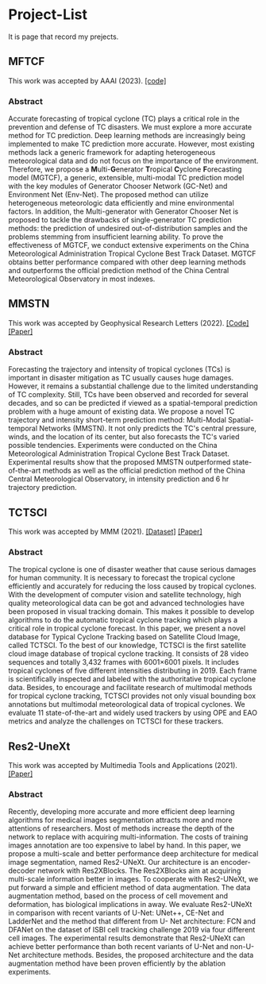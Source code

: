 # Project-List
It is page that record my prejects.
## MFTCF
This work was accepted by AAAI (2023). [[code]](https://github.com/Zjut-MultimediaPlus/MGTCF)
### Abstract
Accurate forecasting of tropical cyclone (TC) plays a critical role in the prevention and defense of TC disasters. We
must explore a more accurate method for TC prediction.
Deep learning methods are increasingly being implemented
to make TC prediction more accurate. However, most existing methods lack a generic framework for adapting heterogeneous meteorological data 
and do not focus on the importance of the environment. 
Therefore, we propose a **M**ulti-**G**enerator **T**ropical **C**yclone **F**orecasting model (MGTCF),
a generic, extensible, multi-modal TC prediction model with
the key modules of Generator Chooser Network (GC-Net)
and Environment Net (Env-Net). The proposed method can
utilize heterogeneous meteorologic data efficiently and mine
environmental factors. In addition, the Multi-generator with
Generator Chooser Net is proposed to tackle the drawbacks
of single-generator TC prediction methods: the prediction of
undesired out-of-distribution samples and the problems stemming from insufficient learning ability. 
To prove the effectiveness of MGTCF, we conduct extensive experiments on the
China Meteorological Administration Tropical Cyclone Best
Track Dataset. MGTCF obtains better performance compared with other deep learning methods and outperforms
the official prediction method of the China Central Meteorological Observatory in most indexes.
## MMSTN
This work was accepted by Geophysical Research Letters (2022). [[Code]](https://github.com/Zjut-MultimediaPlus/MMSTN) 
[[Paper]](https://agupubs.onlinelibrary.wiley.com/doi/10.1029/2021GL096898)
### Abstract
Forecasting the trajectory and intensity of tropical cyclones (TCs) is important in disaster 
mitigation as TC usually causes huge damages. However, it remains a substantial challenge due to the limited 
understanding of TC complexity. Still, TCs have been observed and recorded for several decades, and so can be 
predicted if viewed as a spatial-temporal prediction problem with a huge amount of existing data. We propose 
a novel TC trajectory and intensity short-term prediction method: Multi-Modal Spatial-temporal Networks 
(MMSTN). It not only predicts the TC's central pressure, winds, and the location of its center, but also forecasts 
the TC's varied possible tendencies. Experiments were conducted on the China Meteorological Administration 
Tropical Cyclone Best Track Dataset. Experimental results show that the proposed MMSTN outperformed 
state-of-the-art methods as well as the official prediction method of the China Central Meteorological 
Observatory, in intensity prediction and 6 hr trajectory prediction.

## TCTSCI
This work was accepted by MMM (2021). [[Dataset]](https://github.com/Zjut-MultimediaPlus/TCTSCI) 
[[Paper]](https://link.springer.com/chapter/10.1007/978-3-030-67835-7_2) 
### Abstract
The tropical cyclone is one of disaster weather that cause
serious damages for human community. It is necessary to forecast the
tropical cyclone efficiently and accurately for reducing the loss caused by
tropical cyclones. With the development of computer vision and satellite
technology, high quality meteorological data can be got and advanced
technologies have been proposed in visual tracking domain. This makes
it possible to develop algorithms to do the automatic tropical cyclone
tracking which plays a critical role in tropical cyclone forecast. In this
paper, we present a novel database for Typical Cyclone Tracking based
on Satellite Cloud Image, called TCTSCI. To the best of our knowledge,
TCTSCI is the first satellite cloud image database of tropical cyclone
tracking. It consists of 28 video sequences and totally 3,432 frames with
6001×6001 pixels. It includes tropical cyclones of five different intensities
distributing in 2019. Each frame is scientifically inspected and labeled
with the authoritative tropical cyclone data. Besides, to encourage and
facilitate research of multimodal methods for tropical cyclone tracking,
TCTSCI provides not only visual bounding box annotations but multimodal meteorological data of tropical cyclones. 
We evaluate 11 state-of-the-art and widely used trackers by using OPE and EAO metrics and
analyze the challenges on TCTSCI for these trackers.

## Res2-UneXt
This work was accepted by Multimedia Tools and Applications (2021). [[Paper]](https://link.springer.com/article/10.1007/s11042-021-10536-5) 
### Abstract
Recently, developing more accurate and more efficient deep learning algorithms for medical
images segmentation attracts more and more attentions of researchers. Most of methods
increase the depth of the network to replace with acquiring multi-information. The costs of
training images annotation are too expensive to label by hand. In this paper, we propose
a multi-scale and better performance deep architecture for medical image segmentation,
named Res2-UNeXt. Our architecture is an encoder-decoder network with Res2XBlocks.
The Res2XBlocks aim at acquiring multi-scale information better in images. To cooperate
with Res2-UNeXt, we put forward a simple and efficient method of data augmentation.
The data augmentation method, based on the process of cell movement and deformation,
has biological implications in away. We evaluate Res2-UNeXt in comparison with recent
variants of U-Net: UNet++, CE-Net and LadderNet and the method that different from U-
Net architecture: FCN and DFANet on the dataset of ISBI cell tracking challenge 2019
via four different cell images. The experimental results demonstrate that Res2-UNeXt can
achieve better performance than both recent variants of U-Net and non-U-Net architecture
methods. Besides, the proposed architecture and the data augmentation method have been
proven efficiently by the ablation experiments.
